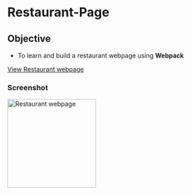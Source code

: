 # Restaurant-Page

## Objective
- To learn and build a restaurant webpage using **Webpack**

[View Restaurant webpage](https://caolancode.github.io/Restaurant-Page/)

### Screenshot
<img src="./src/images/screenshot.png" alt="Restaurant webpage" width="200"/>
